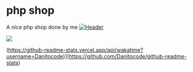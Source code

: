 # php shop
A nice php shop done by me
[![Header](https://travis-ci.org/akashnimare/foco.svg?branch=master<OWNER>/<OWNER>/readme_header.png "Header")](https://some-url.dev/)

<img align="center" src="https://github-readme-stats.vercel.app/api/<CARD_TYPE>/?username=<USERNAME>&theme=<THEME_NAME>" />



(https://github-readme-stats.vercel.app/api/wakatime?username=Danitocode)](https://github.com/Danitocode/github-readme-stats)